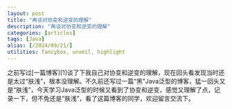 ```yaml
---
layout: post
title: "再谈对协变和逆变的理解"
description: "再谈对协变和逆变的理解"
categories: [articles]
tags: [Java]
alias: [/2014/09/21/]
utilities: fancybox, unveil, highlight
---
```


之前写过[一篇博客][1]谈了下我自己对协变和逆变的理解，现在回头看发现当时还是太过“肤浅”，根本没理解。不久前还写过一篇“黑”Java泛型的博客，猛一回头又是“肤浅”，今天学习Java泛型的时候又看到了协变和逆变，感觉又理解了点，记录一下，但不免还是“肤浅”，看了这篇博客的同学，欢迎留言交流下。
